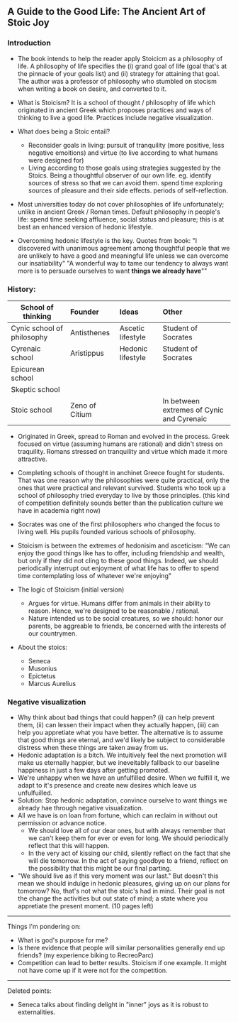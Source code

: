 ## A Guide to the Good Life: The Ancient Art of Stoic Joy

### Introduction

* The book intends to help the reader apply Stoicicm as a philosophy of life. A philosophy of life specifies the (i) grand goal of life (goal that's at the pinnacle of your goals list) and (ii) strategy for attaining that goal. The author was a professor of philosophy who stumbled on stocism when writing a book on desire, and converted to it.

* What is Stoicism? It is a school of thought / philosophy of life which originated in ancient Greek which proposes practices and ways of thinking to live a good life. Practices include negative visualization.

* What does being a Stoic entail?
	* Reconsider goals in living: pursuit of tranquility (more positive, less negative emoitions) and virtue (to live according to what humans were designed for)
	* Living according to those goals using strategies suggested by the Stoics. Being a thoughtful observer of our own life. eg. identify sources of stress so that we can avoid them. spend time exploring sources of pleasure and their side effects. periods of self-reflection.

* Most universities today do not cover philosophies of life unfortunately; unlike in ancient Greek / Roman times. Default philosophy in people's life: spend time seeking affluence, social status and pleasure; this is at best an enhanced version of hedonic lifestyle. 

* Overcoming hedonic lifestyle is the key. Quotes from book: "I discovered with unanimous agreement among thoughtful people that we are unlikely to have a good and meaningful life unless we can overcome our insatiability" "A wonderful way to tame our tendency to always want more is to persuade ourselves to want **things we already have**""

### History:

| School of thinking | Founder | Ideas  | Other  |
|-----------------|:-------------|:----------------|:---------------|
| Cynic school of philosophy | Antisthenes | Ascetic lifestyle | Student of Socrates  |
| Cyrenaic school | Aristippus | Hedonic lifestyle | Student of Socrates  |
| Epicurean school | | | |
| Skeptic school | | | |
| Stoic school | Zeno of Citium | | In between extremes of Cynic and Cyrenaic |
* Originated in Greek, spread to Roman and evolved in the process. Greek focused on virtue (assuming humans are rational) and didn't stress on traquility. Romans stressed on tranquility and virtue which made it more attractive.
* Completing schools of thought in anchinet Greece fought for students. That was one reason why the philosophies were quite practical, only the ones that were practical and relevant survived. Students who took up a school of philosophy tried everyday to live by those principles. (this kind of competition definitely sounds better than the publication culture we have in academia right now)
* Socrates was one of the first philosophers who changed the focus to living well. His pupils founded various schools of philosophy. 	
* Stoicism is between the extremes of hedonisim and asceticism: "We can enjoy the good things like has to offer, including friendship and wealth, but only if they did not cling to these good things. Indeed, we should periodically interrupt out enjoyment of what life has to offer to spend time contemplating loss of whatever we're enjoying"

* The logic of Stoicism (initial version)
	* Argues for virtue. Humans differ from animals in their ability to reason. Hence, we're designed to be reasonable / rational.
	* Nature intended us to be social creatures, so we should: honor our parents, be aggreable to friends, be concerned with the interests of our countrymen.

* About the stoics:
	* Seneca
	* Musonius
	* Epictetus
	* Marcus Aurelius

### Negative visualization
* Why think about bad things that could happen? (i) can help prevent them, (ii) can lessen their impact when they actually happen, (iii) can help you appretiate what you have better. The alternative is to assume that good things are eternal, and we'd likely be subject to considerable distress when these things are taken away from us. 
* Hedonic adaptation is a bitch. We intuitively feel the next promotion will make us eternally happier, but we ineveitably fallback to our baseline happiness in just a few days after getting promoted. 
* We're unhappy when we have an unfulfilled desire. When we fulfill it, we adapt to it's presence and create new desires which leave us unfulfuilled. 
* Solution: Stop hedonic adaptation, convince ourselve to want things we already hae through negative visualization.
* All we have is on loan from fortune, which can reclaim in without out permission or advance notice. 
	* We should love all of our dear ones, but with always remember that we can't keep them for ever or even for long. We should periodically reflect that this will happen. 
	* In the very act of kissing our child, silently reflect on the fact that she will die tomorrow. In the act of saying goodbye to a friend, reflect on the possibility that this might be our final parting. 
* "We should live as if this very moment was our last." But doesn't this mean we should indulge in hedonic pleasures, giving up on our plans for tomorrow? No, that's not what the stoic's had in mind. Their goal is not the change the activities but out state of mind; a state where you appretiate the present moment.
(10 pages left)

---

Things I'm pondering on:
* What is god's purpose for me?
* Is there evidence that people will similar personalities generally end up friends? (my experience biking to RecreoParc)
* Competition can lead to better results. Stoicism if one example. It might not have come up if it were not for the competition. 

---
Deleted points:
* Seneca talks about finding delight in "inner" joys as it is robust to externalities. 
